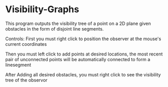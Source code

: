 # Visibility-Graphs

This program outputs the visibility tree of a point on a 2D plane given obstacles in the form of disjoint line segments.

Controls: 
First you must right click to position the observer at the mouse's current coordinates

Then you must left click to add points at desired locations, the most recent pair of unconnected points 
will be automatically connected to form a linesegment

After Adding all desired obstacles, you must right click to see the visibility tree of the observor
